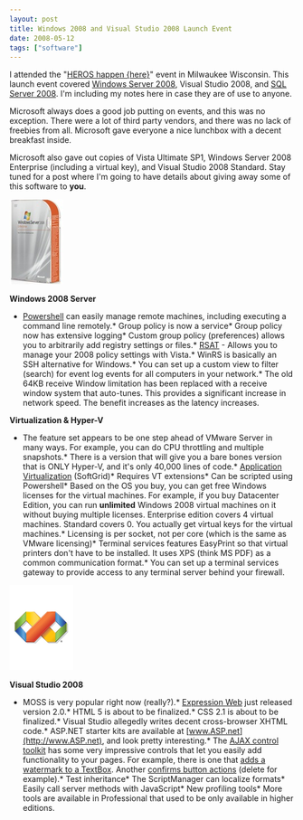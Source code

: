 ```yaml
---
layout: post
title: Windows 2008 and Visual Studio 2008 Launch Event
date: 2008-05-12
tags: ["software"]
---
```


I attended the &quot;[HEROS happen {here}](http://www.microsoft.com/heroeshappenhere/default.mspx)&quot; event in Milwaukee Wisconsin. This launch event covered [Windows Server 2008](http://www.microsoft.com/windowsserver2008/en/us/default.aspx), Visual Studio 2008, and [SQL Server 2008](http://www.microsoft.com/sqlserver/2008/en/us/default.aspx). I'm including my notes here in case they are of use to anyone.

Microsoft always does a good job putting on events, and this was no exception. There were a lot of third party vendors, and there was no lack of freebies from all. Microsoft gave everyone a nice lunchbox with a decent breakfast inside.

Microsoft also gave out copies of Vista Ultimate SP1, Windows Server 2008 Enterprise (including a virtual key), and Visual Studio 2008 Standard. Stay tuned for a post where I'm going to have details about giving away some of this software to **you**.

**![500563220_a2b1f718f9](500563220-a2b1f718f9.jpg)**

**Windows 2008 Server**

*   [Powershell](http://www.microsoft.com/windowsserver2003/technologies/management/powershell/default.mspx) can easily manage remote machines, including executing a command line remotely.*   Group policy is now a service*   Group policy now has extensive logging*   Custom group policy (preferences) allows you to arbitrarily add registry settings or files.*   [RSAT](http://www.microsoft.com/downloads/details.aspx?FamilyId=9FF6E897-23CE-4A36-B7FC-D52065DE9960&displaylang=en) - Allows you to manage your 2008 policy settings with Vista.*   WinRS is basically an SSH alternative for Windows.*   You can set up a custom view to filter (search) for event log events for all computers in your network.*   The old 64KB receive Window limitation has been replaced with a receive window system that auto-tunes. This provides a significant increase in network speed. The benefit increases as the latency increases.  

**Virtualization &amp; Hyper-V**

*   The feature set appears to be one step ahead of VMware Server in many ways. For example, you can do CPU throttling and multiple snapshots.*   There is a version that will give you a bare bones version that is ONLY Hyper-V, and it's only 40,000 lines of code.*   [Application Virtualization](http://www.microsoft.com/systemcenter/softgrid/default.mspx) (SoftGrid)*   Requires VT extensions*   Can be scripted using Powershell*   Based on the OS you buy, you can get free Windows licenses for the virtual machines. For example, if you buy Datacenter Edition, you can run **unlimited** Windows 2008 virtual machines on it without buying multiple licenses. Enterprise edition covers 4 virtual machines. Standard covers 0\. You actually get virtual keys for the virtual machines.*   Licensing is per socket, not per core (which is the same as VMware licensing)*   Terminal services features EasyPrint so that virtual printers don't have to be installed. It uses XPS (think MS PDF) as a common communication format.*   You can set up a terminal services gateway to provide access to any terminal server behind your firewall.  

**![image](image3.png)**

**Visual Studio 2008**

*   MOSS is very popular right now (really?).*   [Expression Web](http://www.microsoft.com/expression/products/overview.aspx?key=web) just released version 2.0\.*   HTML 5 is about to be finalized.*   CSS 2.1 is about to be finalized.*   Visual Studio allegedly writes decent cross-browser XHTML code.*   ASP.NET starter kits are available at [www.ASP.net](http://www.ASP.net), and look pretty interesting.*   The [AJAX control toolkit](http://www.asp.net/ajax/ajaxcontroltoolkit/samples/) has some very impressive controls that let you easily add functionality to your pages. For example, there is one that [adds a watermark to a TextBox](http://www.asp.net/AJAX/AjaxControlToolkit/Samples/TextBoxWatermark/TextBoxWatermark.aspx). Another [confirms button actions](http://www.asp.net/AJAX/AjaxControlToolkit/Samples/ConfirmButton/ConfirmButton.aspx) (delete for example).*   Test inheritance*   The ScriptManager can localize formats*   Easily call server methods with JavaScript*   New profiling tools*   More tools are available in Professional that used to be only available in higher editions.